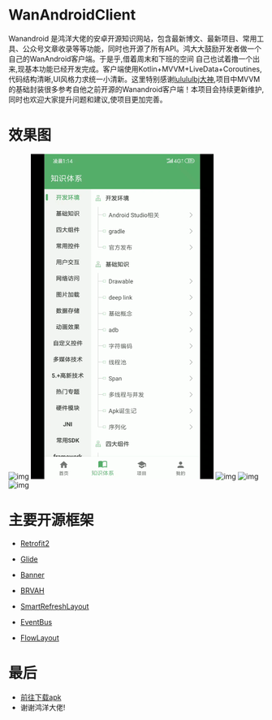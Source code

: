 # WanAndroidClient

Wanandroid 是鸿洋大佬的安卓开源知识网站，包含最新博文、最新项目、常用工具、公众号文章收录等等功能，同时也开源了所有API。鸿大大鼓励开发者做一个自己的WanAndroid客户端。于是乎,借着周末和下班的空间
自己也试着撸一个出来,现基本功能已经开发完成。客户端使用Kotlin+MVVM+LiveData+Coroutines,代码结构清晰,UI风格力求统一小清新。这里特别感谢[lulululbj大神](https://github.com/TzuChiangLi/WanAndroid),项目中MVVM的基础封装很多参考自他之前开源的Wanandroid客户端！本项目会持续更新维护,同时也欢迎大家提升问题和建议,使项目更加完善。

# 效果图
 ![img](https://github.com/sskEvan/WanAndroidClient/blob/master/introduce/1.gif)
 ![img](https://github.com/sskEvan/WanAndroidClient/blob/master/introduce/2.gif)
 ![img](https://github.com/sskEvan/WanAndroidClient/blob/master/introduce/3.gif)
 ![img](https://github.com/sskEvan/WanAndroidClient/blob/master/introduce/4.gif)
 ![img](https://github.com/sskEvan/WanAndroidClient/blob/master/introduce/5.gif)

# 主要开源框架

* [Retrofit2](https://github.com/square/retrofit)

* [Glide](https://github.com/bumptech/glide)

* [Banner](https://github.com/youth5201314/banner)

* [BRVAH](https://github.com/CymChad/BaseRecyclerViewAdapterHelper)

* [SmartRefreshLayout](https://github.com/scwang90/SmartRefreshLayout)

* [EventBus](https://github.com/search?q=EventBus)

* [FlowLayout](https://github.com/hongyangAndroid/FlowLayout)

# 最后
*  [前往下载apk](https://github.com/sskEvan/WanAndroidClient/blob/master/introduce/WanAndroidClient.apk)
*  谢谢鸿洋大佬!
